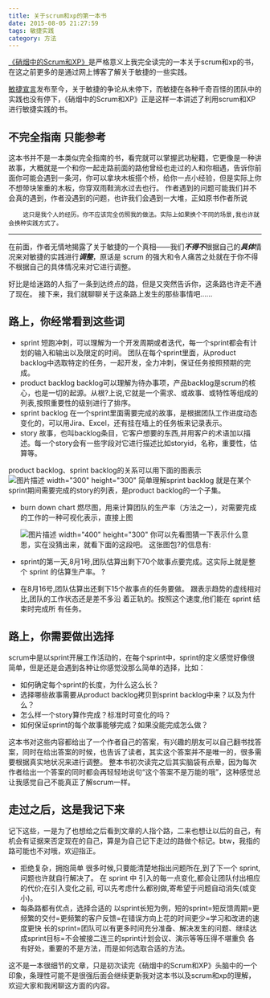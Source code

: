 ```yaml
---
title: 关于scrum和xp的第一本书
date: 2015-08-05 21:27:59
tags: 敏捷实践
category: 方法
---
```


[《硝烟中的Scrum和XP》][1]是严格意义上我完全读完的一本关于scrum和xp的书，在这之前更多的是通过网上博客了解关于敏捷的一些实践。


[敏捷宣言][2]发布至今，关于敏捷的争论从未停下，而敏捷在各种千奇百怪的团队中的实践也没有停下，《硝烟中的Scrum和XP》正是这样一本讲述了利用scrum和XP进行敏捷实践的书。

不完全指南 只能参考
----------

这本书并不是一本类似完全指南的书，看完就可以掌握武功秘籍，它更像是一种讲故事，大概就是一个和你一起走路前面的路他曾经也走过的人和你相遇，告诉你前面你可能会遇到一条河，你可以拿块木板搭个桥，给你一点小经验，但是实际上你不想带块笨重的木板，你穿双雨鞋淌水过去也行。
作者遇到的问题可能我们并不会真的遇到，作者没遇到的问题，也许我们会遇到一大堆，正如原书作者所说

        这只是我个人的经历。你不应该完全仿照我的做法。实际上如果换个不同的场景,我也许就会换种实践方式了。


----------
在前面，作者无情地揭露了关于敏捷的一个真相——我们***不得不***根据自己的***具体***情况来对敏捷的实践进行***调整***，原话是
        scrum 的强大和令人痛苦之处就在于你不得不根据自己的具体情况来对它进行调整。

好比是给迷路的人指了一条到达终点的路，但是又突然告诉你，这条路也许走不通了现在。
接下来，我们就聊聊关于这条路上发生的那些事情吧......

路上，你经常看到这些词
---------
 - sprint 
短跑冲刺，可以理解为一个开发周期或者迭代，每一个sprint都会有计划的输入和输出以及限定的时间。
团队在每个sprint里面，从product backlog中选取特定的任务，一起开发，全力冲刺，保证任务按照预期的完成。
 - product backlog
backlog可以理解为待办事项，产品backlog是scrum的核心，也是一切的起源。从根?上说,它就是一个需求、或故事、或特性等组成的列表,按照重要性的级别进行了排序。
 - sprint backlog
在一个sprint里面需要完成的故事，是根据团队工作进度动态变化的，可以用Jira、Excel，还有挂在墙上的任务板来记录表示。
 - story
 故事，也叫backlog条目，它客户想要的东西,并用客户的术语加以描述。每一个story会有一些字段对它进行描述比如storyid，名称，重要性，估算等。

product backlog、sprint backlog的关系可以用下面的图表示
![图片描述 width="300" height="300"][3]
简单理解sprint backlog 就是在某个sprint期间需要完成的story的列表，是product backlog的一个子集。
 - burn down chart 燃尽图，用来计算团队的生产率（方法之一），对需要完成的工作的一种可视化表示，直接上图
   
   ![图片描述 width="400" height="300"][4] 
你可以先看图猜一下表示什么意思，实在没猜出来，就看下面的这段吧。 这张图包?的信息有:
     
 - sprint的第一天,8月1号,团队估算出剩下70个故事点要完成。这实际上就是整个 sprint 的估算生产率。 ?
 - 在8月16号,团队估算出还剩下15个故事点的任务要做。 跟表示趋势的虚线相对比,团队的工作状态还是差不多沿 着正轨的。按照这个速度,他们能在 sprint 结束时完成所 有任务。
 

路上，你需要做出选择
----
scrum中是以sprint开展工作活动的，在每个sprint中，sprint的定义感觉好像很简单，但是还是会遇到各种让你感觉没那么简单的选择，比如：
 - 如何确定每个sprint的长度，为什么这么长？
 - 选择哪些故事需要从product backlog拷贝到sprint backlog中来？以及为什么？
 - 怎么样一个story算作完成？标准时可变化的吗？
 - 如何保证sprint的每个故事能够完成？如果没能完成怎么做？

这本书对这些内容都给出了一个作者自己的答案，有兴趣的朋友可以自己翻书找答案，同时在给出答案的时候，也告诉了读者，其实这个答案并不是唯一的，很多需要根据真实地状况来进行调整。
整本书初次读完之后其实脑袋有点晕，因为每次作者给出一个答案的同时都会再轻轻地说句“这个答案不是万能的哦”，这种感觉总让我感觉自己不能真正了解scrum一样。
## 走过之后，这是我记下来 ##
记下这些，一是为了也想给之后看到文章的人指个路，二来也想让以后的自己，有机会有证据来否定现在的自己，算是为自己记下走过的路做个标记。btw，我指的路可能也不对哦，欢迎指正。

 - 拒绝复杂，拥抱简单 很多时候,只要能清楚地指出问题所在,到了下一个 sprint,问题也许就自行解决了。 在 sprint 中
   引入的每一点变化,都会让团队付出相应的代价;在引入变化之前, 可以先考虑什么都别做,寄希望于问题自动消失(或变小)。
 - 每条路都有优点，选择合适的
   以sprint长短为例，短的sprint=短反馈周期=更频繁的交付=更频繁的客户反馈=在错误方向上花的时间更少=学习和改进的速度更快
   长的sprint=团队可以有更多时间充分准备、解决发生的问题、继续达成sprint目标=不会被接二连三的sprint计划会议、演示等等压得不堪重负
   各有好处，重要的不是方法，而是如何选取合适的方法。

这不是一本很细节的文章，只是初次读完《硝烟中的Scrum和XP》头脑中的一个印象，条理性可能不是很强后面会继续更新我对这本书以及scrum和xp的理解，欢迎大家和我闲聊这方面的内容。



  [1]: http://book.douban.com/subject/5501718/
  [2]: http://www.agilemanifesto.org/iso/en/
  [3]: https://image-static.segmentfault.com/181/917/1819172410-5614ab6cbc7a4_articlex
  [4]: https://image-static.segmentfault.com/337/527/3375275594-561486c551e74_articlex
 